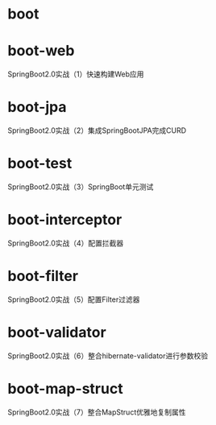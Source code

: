 # boot
# boot-web
SpringBoot2.0实战（1）快速构建Web应用
# boot-jpa
SpringBoot2.0实战（2）集成SpringBootJPA完成CURD
# boot-test
SpringBoot2.0实战（3）SpringBoot单元测试
# boot-interceptor
SpringBoot2.0实战（4）配置拦截器
# boot-filter
SpringBoot2.0实战（5）配置Filter过滤器
# boot-validator
SpringBoot2.0实战（6）整合hibernate-validator进行参数校验
# boot-map-struct
SpringBoot2.0实战（7）整合MapStruct优雅地复制属性